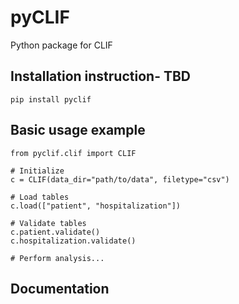 # pyCLIF
Python package for CLIF


## Installation instruction- TBD
```
pip install pyclif
```


## Basic usage example
```
from pyclif.clif import CLIF

# Initialize
c = CLIF(data_dir="path/to/data", filetype="csv")

# Load tables
c.load(["patient", "hospitalization"])

# Validate tables
c.patient.validate()
c.hospitalization.validate()

# Perform analysis...
```

## Documentation
